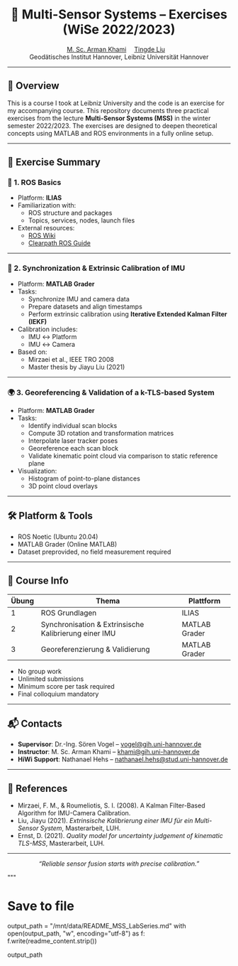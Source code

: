 <p align="center">
<h1 align="center"><strong>📡 Multi-Sensor Systems – Exercises (WiSe 2022/2023)</strong></h1>
  <p align="center">
    <a href='mailto:khami@gih.uni-hannover.de' target='_blank'>M. Sc. Arman Khami</a>&emsp;
    <a href='mailto:tingde.liu@gmail.com' target='_blank'>Tingde Liu</a>&emsp;
    <br>
    Geodätisches Institut Hannover, Leibniz Universität Hannover
  </p>
</p>

---

## 🧭 Overview

This is a course I took at Leibniz University and the code is an exercise for my accompanying course. This repository documents three practical exercises from the lecture **Multi-Sensor Systems (MSS)** in the winter semester 2022/2023. The exercises are designed to deepen theoretical concepts using MATLAB and ROS environments in a fully online setup.

---

## 🧪 Exercise Summary

### 🔧 1. ROS Basics

- Platform: **ILIAS**
- Familiarization with:
  - ROS structure and packages
  - Topics, services, nodes, launch files
- External resources:
  - [ROS Wiki](http://wiki.ros.org/)
  - [Clearpath ROS Guide](http://www.clearpathrobotics.com/assets/guides/kinetic/ros/)

---

### 📐 2. Synchronization & Extrinsic Calibration of IMU

- Platform: **MATLAB Grader**
- Tasks:
  - Synchronize IMU and camera data
  - Prepare datasets and align timestamps
  - Perform extrinsic calibration using **Iterative Extended Kalman Filter (IEKF)**
- Calibration includes:
  - IMU ↔ Platform
  - IMU ↔ Camera
- Based on:
  - Mirzaei et al., IEEE TRO 2008
  - Master thesis by Jiayu Liu (2021)

---

### 🌍 3. Georeferencing & Validation of a k-TLS-based System

- Platform: **MATLAB Grader**
- Tasks:
  - Identify individual scan blocks
  - Compute 3D rotation and transformation matrices
  - Interpolate laser tracker poses
  - Georeference each scan block
  - Validate kinematic point cloud via comparison to static reference plane
- Visualization:
  - Histogram of point-to-plane distances
  - 3D point cloud overlays

---

## 🛠 Platform & Tools

- ROS Noetic (Ubuntu 20.04)
- MATLAB Grader (Online MATLAB)
- Dataset preprovided, no field measurement required

---

## 📅 Course Info

| Übung | Thema                                                   | Plattform       |
|--------|----------------------------------------------------------|------------------|
| 1      | ROS Grundlagen                                           | ILIAS            |
| 2      | Synchronisation & Extrinsische Kalibrierung einer IMU   | MATLAB Grader    |
| 3      | Georeferenzierung & Validierung                         | MATLAB Grader    |

- No group work
- Unlimited submissions
- Minimum score per task required
- Final colloquium mandatory

---

## 📬 Contacts

- **Supervisor**: Dr.-Ing. Sören Vogel – [vogel@gih.uni-hannover.de](mailto:vogel@gih.uni-hannover.de)
- **Instructor**: M. Sc. Arman Khami – [khami@gih.uni-hannover.de](mailto:khami@gih.uni-hannover.de)
- **HiWi Support**: Nathanael Hehs – [nathanael.hehs@stud.uni-hannover.de](mailto:nathanael.hehs@stud.uni-hannover.de)

---

## 📎 References

- Mirzaei, F. M., & Roumeliotis, S. I. (2008). A Kalman Filter-Based Algorithm for IMU-Camera Calibration.
- Liu, Jiayu (2021). *Extrinsische Kalibrierung einer IMU für ein Multi-Sensor System*, Masterarbeit, LUH.
- Ernst, D. (2021). *Quality model for uncertainty judgement of kinematic TLS-MSS*, Masterarbeit, LUH.

---

<p align="center"><i>“Reliable sensor fusion starts with precise calibration.”</i></p>
"""

# Save to file
output_path = "/mnt/data/README_MSS_LabSeries.md"
with open(output_path, "w", encoding="utf-8") as f:
    f.write(readme_content.strip())

output_path
